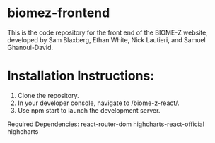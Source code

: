 # biomez-frontend

This is the code repository for the front end of the BIOME-Z website, developed by Sam Blaxberg, Ethan White, Nick Lautieri, and Samuel Ghanoui-David.

Installation Instructions:
=========================
1. Clone the repository.
2. In your developer console, navigate to /biome-z-react/.
3. Use npm start to launch the development server.

Required Dependencies:
react-router-dom
highcharts-react-official
highcharts


